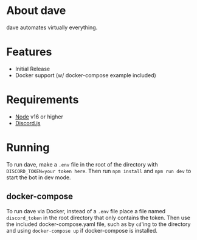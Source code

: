 # About dave
dave automates virtually everything.

# Features
* Initial Release
* Docker support (w/ docker-compose example included)

# Requirements
* [Node](https://nodejs.org/en/download/current/) v16 or higher 
* [Discord.js](https://discord.js.org/)


# Running
To run dave, make a `.env` file in the root of the directory with `DISCORD_TOKEN=your token here`. Then run `npm install` and `npm run dev` to start the bot in dev mode.

## docker-compose
To run dave via Docker, instead of a `.env` file place a file named `discord_token` in the root directory that only contains the token. Then use the included docker-compose.yaml file, such as by `cd`'ing to the directory and using `docker-compose up` if docker-compose is installed.